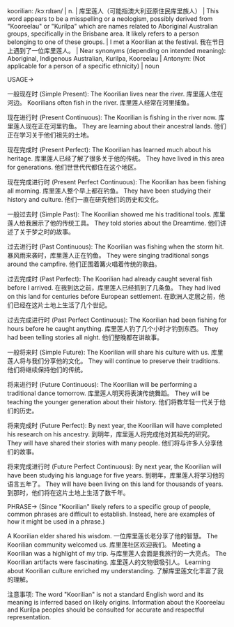 koorilian: /kɔːrɪlɪən/ | n. | 库里莲人（可能指澳大利亚原住民库里族人） | This word appears to be a misspelling or a neologism, possibly derived from "Kooreelau" or "Kurilpa" which are names related to Aboriginal Australian groups, specifically in the Brisbane area. It likely refers to a person belonging to one of these groups. |  I met a Koorilian at the festival. 我在节日上遇到了一位库里莲人。 | Near synonyms (depending on intended meaning): Aboriginal, Indigenous Australian,  Kurilpa, Kooreelau |  Antonym: (Not applicable for a person of a specific ethnicity) | noun


USAGE->

一般现在时 (Simple Present):
The Koorilian lives near the river.  库里莲人住在河边。
Koorilians often fish in the river. 库里莲人经常在河里捕鱼。


现在进行时 (Present Continuous):
The Koorilian is fishing in the river now.  库里莲人现在正在河里钓鱼。
They are learning about their ancestral lands.  他们正在学习关于他们祖先的土地。


现在完成时 (Present Perfect):
The Koorilian has learned much about his heritage. 库里莲人已经了解了很多关于他的传统。
They have lived in this area for generations.  他们世世代代都住在这个地区。


现在完成进行时 (Present Perfect Continuous):
The Koorilian has been fishing all morning. 库里莲人整个早上都在钓鱼。
They have been studying their history and culture. 他们一直在研究他们的历史和文化。


一般过去时 (Simple Past):
The Koorilian showed me his traditional tools.  库里莲人给我展示了他的传统工具。
They told stories about the Dreamtime. 他们讲述了关于梦之时的故事。


过去进行时 (Past Continuous):
The Koorilian was fishing when the storm hit.  暴风雨来袭时，库里莲人正在钓鱼。
They were singing traditional songs around the campfire. 他们正围着篝火唱着传统的歌曲。


过去完成时 (Past Perfect):
The Koorilian had already caught several fish before I arrived. 在我到达之前，库里莲人已经抓到了几条鱼。
They had lived on this land for centuries before European settlement. 在欧洲人定居之前，他们已经在这片土地上生活了几个世纪。


过去完成进行时 (Past Perfect Continuous):
The Koorilian had been fishing for hours before he caught anything. 库里莲人钓了几个小时才钓到东西。
They had been telling stories all night. 他们整晚都在讲故事。


一般将来时 (Simple Future):
The Koorilian will share his culture with us.  库里莲人将与我们分享他的文化。
They will continue to preserve their traditions.  他们将继续保持他们的传统。


将来进行时 (Future Continuous):
The Koorilian will be performing a traditional dance tomorrow.  库里莲人明天将表演传统舞蹈。
They will be teaching the younger generation about their history. 他们将教年轻一代关于他们的历史。


将来完成时 (Future Perfect):
By next year, the Koorilian will have completed his research on his ancestry.  到明年，库里莲人将完成他对其祖先的研究。
They will have shared their stories with many people.  他们将与许多人分享他们的故事。


将来完成进行时 (Future Perfect Continuous):
By next year, the Koorilian will have been studying his language for five years.  到明年，库里莲人将学习他的语言五年了。
They will have been living on this land for thousands of years.  到那时，他们将在这片土地上生活了数千年。


PHRASE->
(Since "Koorilian" likely refers to a specific group of people, common phrases are difficult to establish.  Instead, here are examples of how it might be used in a phrase.)

A Koorilian elder shared his wisdom.  一位库里莲长老分享了他的智慧。
The Koorilian community welcomed us.  库里莲社区欢迎我们。
Meeting a Koorilian was a highlight of my trip.  与库里莲人会面是我旅行的一大亮点。
The Koorilian artifacts were fascinating.  库里莲人的文物很吸引人。
Learning about Koorilian culture enriched my understanding.  了解库里莲文化丰富了我的理解。



注意事项:  The word "Koorilian" is not a standard English word and its meaning is inferred based on likely origins.  Information about the Kooreelau and Kurilpa peoples should be consulted for accurate and respectful representation.